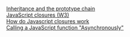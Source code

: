 [Inheritance and the prototype chain](https://developer.mozilla.org/en-US/docs/Web/JavaScript/Inheritance_and_the_prototype_chain)  
[JavaScript closures (W3)](http://www.w3schools.com/js/js_function_closures.asp)  
[How do Javascript closures work](http://stackoverflow.com/questions/111102/how-do-javascript-closures-work)  
[Calling a JavaScript function "Asynchronously"](http://www.benlesh.com/2012/05/calling-javascript-function.html)


